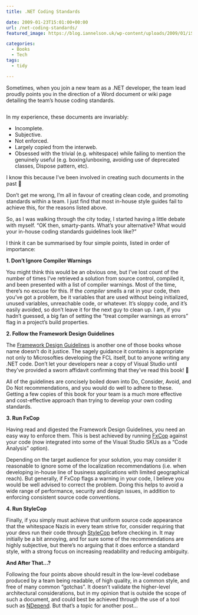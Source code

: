 ```yaml
---
title: .NET Coding Standards

date: 2009-01-23T15:01:00+00:00
url: /net-coding-standards/
featured_image: https://blog.iannelson.uk/wp-content/uploads/2009/01/iStock_000004478097XSmall_2-1.jpg

categories:
  - Books
  - Tech
tags:
  - tidy

---
```

Sometimes, when you join a new team as a .NET developer, the team lead proudly points you in the direction of a Word document or wiki page detailing the team’s house coding standards.<figure class="kg-card kg-image-card">

<img decoding="async" src="https://blog.iannelson.uk/wp-content/uploads/2023/08/iStock_000004478097XSmall_2.jpg" class="kg-image" alt loading="lazy" /> </figure> 

In my experience, these documents are invariably:

  * Incomplete.
  * Subjective.
  * Not enforced.
  * Largely copied from the interweb.
  * Obsessed with the trivial (e.g. whitespace) while failing to mention the genuinely useful (e.g. boxing/unboxing, avoiding use of deprecated classes, Dispose pattern, etc).

I know this because I&#8217;ve been involved in creating such documents in the past 🙂

Don&#8217;t get me wrong, I&#8217;m all in favour of creating clean code, and promoting standards within a team. I just find that most in-house style guides fail to achieve this, for the reasons listed above.

So, as I was walking through the city today, I started having a little debate with myself. &#8220;OK then, smarty-pants. What&#8217;s your alternative? What would your in-house coding standards guidelines look like?&#8221;

I think it can be summarised by four simple points, listed in order of importance:

**1. Don’t Ignore Compiler Warnings**

You might think this would be an obvious one, but I&#8217;ve lost count of the number of times I&#8217;ve retrieved a solution from source control, compiled it, and been presented with a list of compiler warnings. Most of the time, there&#8217;s no excuse for this. If the _compiler_ smells a rat in your code, then you&#8217;ve got a problem, be it variables that are used without being initialized, unused variables, unreachable code, or whatever. It&#8217;s sloppy code, and it&#8217;s easily avoided, so don&#8217;t leave it for the next guy to clean up. I am, if you hadn&#8217;t guessed, a big fan of setting the &#8220;treat compiler warnings as errors&#8221; flag in a project&#8217;s build properties.

**2. Follow the Framework Design Guidelines**

The [Framework Design Guidelines][1] is another one of those books whose name doesn&#8217;t do it justice. The sagely guidance it contains is appropriate not only to Microsofties developing the FCL itself, but to anyone writing any .NET code. Don&#8217;t let your developers near a copy of Visual Studio until they&#8217;ve provided a sworn affidavit confirming that they&#8217;ve read this book! 🙂

All of the guidelines are concisely boiled down into Do, Consider, Avoid, and Do Not recommendations, and you would do well to adhere to these. Getting a few copies of this book for your team is a much more effective and cost-effective approach than trying to develop your own coding standards.

**3. Run FxCop**

Having read and digested the Framework Design Guidelines, you need an easy way to enforce them. This is best achieved by running [FxCop][1] against your code (now integrated into some of the Visual Studio SKUs as a &#8220;Code Analysis&#8221; option).

Depending on the target audience for your solution, you may consider it reasonable to ignore some of the localization recommendations (i.e. when developing in-house line of business applications with limited geographical reach). But generally, if FxCop flags a warning in your code, I believe you would be well advised to correct the problem. Doing this helps to avoid a wide range of performance, security and design issues, in addition to enforcing consistent source code conventions.

**4. Run StyleCop**

Finally, if you simply must achieve that uniform source code appearance that the whitespace Nazis in every team strive for, consider requiring that your devs run their code through [StyleCop][2] before checking in. It may initially be a bit annoying, and for sure some of the recommendations are highly subjective, but there&#8217;s no arguing that it does enforce a standard style, with a strong focus on increasing readability and reducing ambiguity.

**And After That&#8230;?**

Following the four points above should result in the low-level codebase produced by a team being readable, of high quality, in a common style, and free of many common &#8220;gotchas&#8221;. It doesn&#8217;t validate the higher-level architectural considerations, but in my opinion that is outside the scope of such a document, and could best be achieved through the use of a tool such as [NDepend][3]. But that&#8217;s a topic for another post&#8230;

 [1]: http://www.amazon.co.uk/gp/product/0321545613?ie=UTF8&tag=ianesbl-21&linkCode=as2&camp=1634&creative=19450&creativeASIN=0321545613
 [2]: http://code.msdn.microsoft.com/sourceanalysis
 [3]: https://blog.iannelson.uk/ndepend/